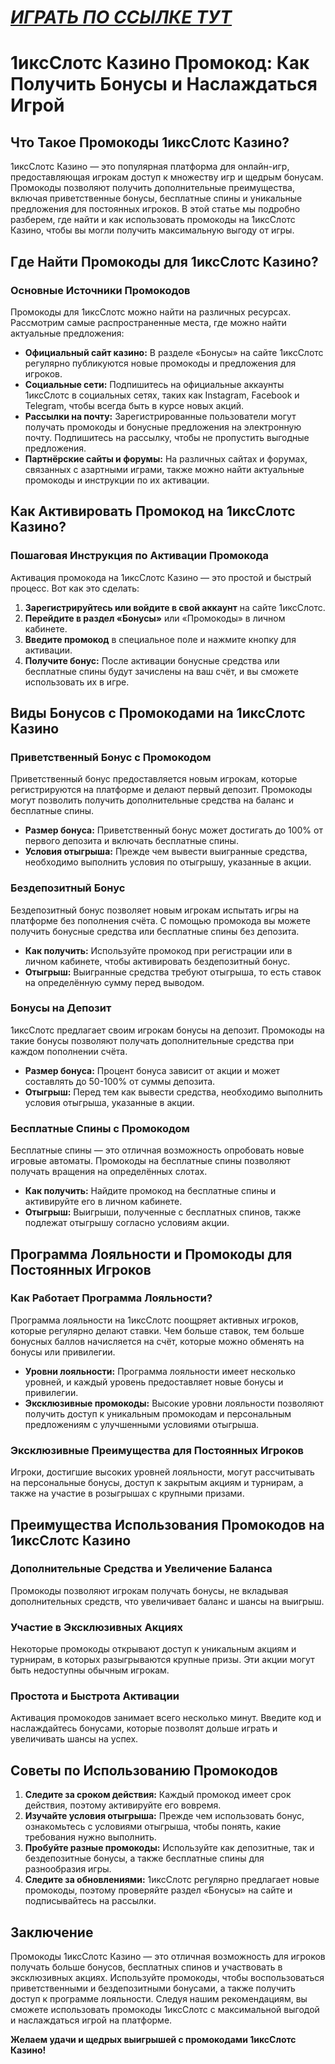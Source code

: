 # [***<u>ИГРАТЬ ПО ССЫЛКЕ ТУТ</u>***](https://brandplay.link/J2ZbqMPZ)

# 1иксСлотс Казино Промокод: Как Получить Бонусы и Наслаждаться Игрой

## Что Такое Промокоды 1иксСлотс Казино?

1иксСлотс Казино — это популярная платформа для онлайн-игр, предоставляющая игрокам доступ к множеству игр и щедрым бонусам. Промокоды позволяют получить дополнительные преимущества, включая приветственные бонусы, бесплатные спины и уникальные предложения для постоянных игроков. В этой статье мы подробно разберем, где найти и как использовать промокоды на 1иксСлотс Казино, чтобы вы могли получить максимальную выгоду от игры.

## Где Найти Промокоды для 1иксСлотс Казино?

### Основные Источники Промокодов

Промокоды для 1иксСлотс можно найти на различных ресурсах. Рассмотрим самые распространенные места, где можно найти актуальные предложения:

* **Официальный сайт казино:** В разделе «Бонусы» на сайте 1иксСлотс регулярно публикуются новые промокоды и предложения для игроков.
* **Социальные сети:** Подпишитесь на официальные аккаунты 1иксСлотс в социальных сетях, таких как Instagram, Facebook и Telegram, чтобы всегда быть в курсе новых акций.
* **Рассылки на почту:** Зарегистрированные пользователи могут получать промокоды и бонусные предложения на электронную почту. Подпишитесь на рассылку, чтобы не пропустить выгодные предложения.
* **Партнёрские сайты и форумы:** На различных сайтах и форумах, связанных с азартными играми, также можно найти актуальные промокоды и инструкции по их активации.

## Как Активировать Промокод на 1иксСлотс Казино?

### Пошаговая Инструкция по Активации Промокода

Активация промокода на 1иксСлотс Казино — это простой и быстрый процесс. Вот как это сделать:

1. **Зарегистрируйтесь или войдите в свой аккаунт** на сайте 1иксСлотс.
2. **Перейдите в раздел «Бонусы»** или «Промокоды» в личном кабинете.
3. **Введите промокод** в специальное поле и нажмите кнопку для активации.
4. **Получите бонус:** После активации бонусные средства или бесплатные спины будут зачислены на ваш счёт, и вы сможете использовать их в игре.

## Виды Бонусов с Промокодами на 1иксСлотс Казино

### Приветственный Бонус с Промокодом

Приветственный бонус предоставляется новым игрокам, которые регистрируются на платформе и делают первый депозит. Промокоды могут позволить получить дополнительные средства на баланс и бесплатные спины.

* **Размер бонуса:** Приветственный бонус может достигать до 100% от первого депозита и включать бесплатные спины.
* **Условия отыгрыша:** Прежде чем вывести выигранные средства, необходимо выполнить условия по отыгрышу, указанные в акции.

### Бездепозитный Бонус

Бездепозитный бонус позволяет новым игрокам испытать игры на платформе без пополнения счёта. С помощью промокода вы можете получить бонусные средства или бесплатные спины без депозита.

* **Как получить:** Используйте промокод при регистрации или в личном кабинете, чтобы активировать бездепозитный бонус.
* **Отыгрыш:** Выигранные средства требуют отыгрыша, то есть ставок на определённую сумму перед выводом.

### Бонусы на Депозит

1иксСлотс предлагает своим игрокам бонусы на депозит. Промокоды на такие бонусы позволяют получать дополнительные средства при каждом пополнении счёта.

* **Размер бонуса:** Процент бонуса зависит от акции и может составлять до 50-100% от суммы депозита.
* **Отыгрыш:** Перед тем как вывести средства, необходимо выполнить условия отыгрыша, указанные в акции.

### Бесплатные Спины с Промокодом

Бесплатные спины — это отличная возможность опробовать новые игровые автоматы. Промокоды на бесплатные спины позволяют получать вращения на определённых слотах.

* **Как получить:** Найдите промокод на бесплатные спины и активируйте его в личном кабинете.
* **Отыгрыш:** Выигрыши, полученные с бесплатных спинов, также подлежат отыгрышу согласно условиям акции.

## Программа Лояльности и Промокоды для Постоянных Игроков

### Как Работает Программа Лояльности?

Программа лояльности на 1иксСлотс поощряет активных игроков, которые регулярно делают ставки. Чем больше ставок, тем больше бонусных баллов начисляется на счёт, которые можно обменять на бонусы или привилегии.

* **Уровни лояльности:** Программа лояльности имеет несколько уровней, и каждый уровень предоставляет новые бонусы и привилегии.
* **Эксклюзивные промокоды:** Высокие уровни лояльности позволяют получить доступ к уникальным промокодам и персональным предложениям с улучшенными условиями отыгрыша.

### Эксклюзивные Преимущества для Постоянных Игроков

Игроки, достигшие высоких уровней лояльности, могут рассчитывать на персональные бонусы, доступ к закрытым акциям и турнирам, а также на участие в розыгрышах с крупными призами.

## Преимущества Использования Промокодов на 1иксСлотс Казино

### Дополнительные Средства и Увеличение Баланса

Промокоды позволяют игрокам получать бонусы, не вкладывая дополнительных средств, что увеличивает баланс и шансы на выигрыш.

### Участие в Эксклюзивных Акциях

Некоторые промокоды открывают доступ к уникальным акциям и турнирам, в которых разыгрываются крупные призы. Эти акции могут быть недоступны обычным игрокам.

### Простота и Быстрота Активации

Активация промокодов занимает всего несколько минут. Введите код и наслаждайтесь бонусами, которые позволят дольше играть и увеличивать шансы на успех.

## Советы по Использованию Промокодов

1. **Следите за сроком действия:** Каждый промокод имеет срок действия, поэтому активируйте его вовремя.
2. **Изучайте условия отыгрыша:** Прежде чем использовать бонус, ознакомьтесь с условиями отыгрыша, чтобы понять, какие требования нужно выполнить.
3. **Пробуйте разные промокоды:** Используйте как депозитные, так и бездепозитные бонусы, а также бесплатные спины для разнообразия игры.
4. **Следите за обновлениями:** 1иксСлотс регулярно предлагает новые промокоды, поэтому проверяйте раздел «Бонусы» на сайте и подписывайтесь на рассылки.

## Заключение

Промокоды 1иксСлотс Казино — это отличная возможность для игроков получать больше бонусов, бесплатных спинов и участвовать в эксклюзивных акциях. Используйте промокоды, чтобы воспользоваться приветственными и бездепозитными бонусами, а также получить доступ к программе лояльности. Следуя нашим рекомендациям, вы сможете использовать промокоды 1иксСлотс с максимальной выгодой и наслаждаться игрой на платформе.

**Желаем удачи и щедрых выигрышей с промокодами 1иксСлотс Казино!**
